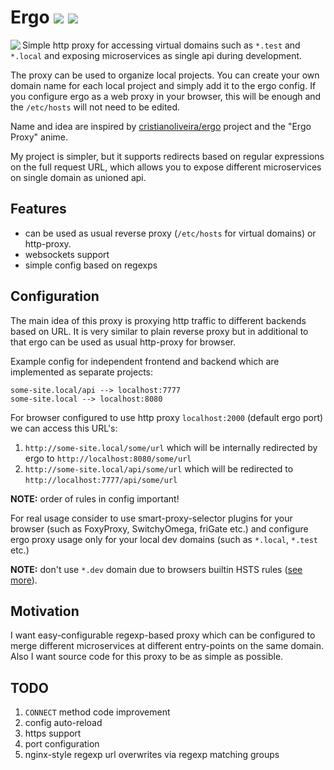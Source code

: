 # Ergo [![](https://images.microbadger.com/badges/image/ontrif/ergo.svg)](https://microbadger.com/images/ontrif/ergo) [![](https://images.microbadger.com/badges/version/ontrif/ergo.svg)](https://microbadger.com/images/ontrif/ergo)
<img align="left" src="http://i61.beon.ru/67/83/108367/24/4083124/ergo_proxy10.gif"> 

Simple http proxy for accessing virtual domains such as `*.test` and `*.local` and exposing microservices as single api during development.

The proxy can be used to organize local projects. You can create your own domain name for each local project and simply add it to the ergo config. If you configure ergo as a web proxy in your browser, this will be enough and the `/etс/hosts` will not need to be edited.

Name and idea are inspired by [cristianoliveira/ergo](https://github.com/cristianoliveira/ergo) project and the "Ergo Proxy" anime.

My project is simpler, but it supports redirects based on regular expressions on the full request URL, which allows you to expose different microservices on single domain as unioned api.

## Features
* can be used as usual reverse proxy (`/etc/hosts` for virtual domains) or http-proxy.
* websockets support
* simple config based on regexps

## Configuration
The main idea of this proxy is proxying http traffic to different backends based on URL. 
It is very similar to plain reverse proxy but in additional to that ergo can be used as usual http-proxy for browser.

Example config for independent frontend and backend which are implemented as separate projects:
```
some-site.local/api --> localhost:7777
some-site.local --> localhost:8080
```

For browser configured to use http proxy `localhost:2000` (default ergo port)  we can access this URL's:
1. `http://some-site.local/some/url` which will be internally redirected by ergo to `http://localhost:8080/some/url`
2. `http://some-site.local/api/some/url` which will be redirected to `http://localhost:7777/api/some/url`

**NOTE:** order of rules in config important!

For real usage consider to use smart-proxy-selector plugins for your browser (such as FoxyProxy, SwitchyOmega, friGate etc.)
and configure ergo proxy usage only for your local dev domains (such as `*.local`, `*.test` etc.)

**NOTE:** don't use `*.dev` domain due to browsers builtin HSTS rules ([see more](https://stackoverflow.com/a/47768411)). 

## Motivation
I want easy-configurable regexp-based proxy which can be configured to merge different microservices at different entry-points
on the same domain. Also I want source code for this proxy to be as simple as possible.

## TODO
1. `CONNECT` method code improvement
2. config auto-reload
3. https support
4. port configuration
5. nginx-style regexp url overwrites via regexp matching groups
